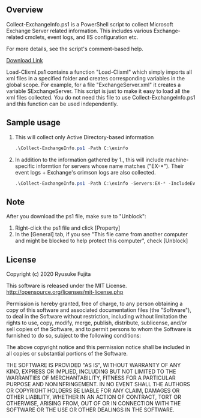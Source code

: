 ## Overview

Collect-ExchangeInfo.ps1 is a PowerShell script to collect Microsoft Exchange Server related information. This includes various Exchange-related cmdlets, event logs, and IIS configuration etc.

For more details, see the script's comment-based help.

[Download Link](https://github.com/jpmessaging/CollectExchangeInfo/releases/download/v2022-07-11/Collect-ExchangeInfo.ps1)

Load-Clixml.ps1 contains a function "Load-Clixml" which simply imports all xml files in a specified folder and creates corresponding variables in the global scope. For example, for a file "ExchangeServer.xml" it creates a variable \$ExchangeServer. This script is just to make it easy to load all the xml files collected. You do not need this file to use Collect-ExchangeInfo.ps1 and this function can be used independently.

## Sample usage

1. This will collect only Active Directory-based information

   ```PowerShell
   .\Collect-ExchangeInfo.ps1 -Path C:\exinfo
   ```

2. In addition to the information gathered by 1., this will include machine-specific informtion for servers whose name matches ("EX-\*"). Their event logs + Exchange's crimson logs are also collected.

   ```PowerShell
   .\Collect-ExchangeInfo.ps1 -Path C:\exinfo -Servers:EX-* -IncludeEventLogsWithCrimson
   ```

## Note

After you download the ps1 file, make sure to "Unblock":

1. Right-click the ps1 file and click [Property]
2. In the [General] tab, if you see "This file came from another computer and might be blocked to help protect this computer", check [Unblock]

## License

Copyright (c) 2020 Ryusuke Fujita

This software is released under the MIT License.  
http://opensource.org/licenses/mit-license.php

Permission is hereby granted, free of charge, to any person obtaining a copy of this software and associated documentation files (the "Software"), to deal in the Software without restriction, including without limitation the rights to use, copy, modify, merge, publish, distribute, sublicense, and/or sell copies of the Software, and to permit persons to whom the Software is furnished to do so, subject to the following conditions:

The above copyright notice and this permission notice shall be included in all copies or substantial portions of the Software.

THE SOFTWARE IS PROVIDED "AS IS", WITHOUT WARRANTY OF ANY KIND, EXPRESS OR IMPLIED, INCLUDING BUT NOT LIMITED TO THE WARRANTIES OF MERCHANTABILITY, FITNESS FOR A PARTICULAR PURPOSE AND NONINFRINGEMENT. IN NO EVENT SHALL THE AUTHORS OR COPYRIGHT HOLDERS BE LIABLE FOR ANY CLAIM, DAMAGES OR OTHER LIABILITY, WHETHER IN AN ACTION OF CONTRACT, TORT OR OTHERWISE, ARISING FROM, OUT OF OR IN CONNECTION WITH THE SOFTWARE OR THE USE OR OTHER DEALINGS IN THE SOFTWARE.
